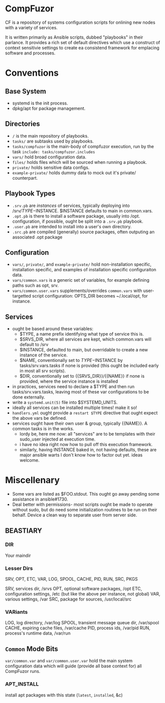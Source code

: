 # CompFuzor #

CF is a repository of systems configuration scripts for onlining new nodes with a variety of services.

It is written primarily as Ansible scripts, dubbed "playbooks" in their parlance. It provides a rich set of default directives which use a construct of context sensitivie settings to create ea consistend framework for emplacing software and processes.

# Conventions #

## Base System ##
+ systemd is the init process.
+ dpkg/apt for package management.

## Directories ##
+ `/` is the main repository of playbooks.
+ `tasks/` are subtasks used by playbooks.
+ `tasks/compfuzor` is the main-body of compfuzor execution, run by the task `include: tasks/compfuzor.includes`
+ `vars/` hold broad configuration data.
+ `files/` holds files which will be sourced when running a playbook.
+ `private/` holds sensitive data configs.
+ `example-private/` holds dummy data to mock out it's private/ counterpart.

## Playbook Types ##
+ `.srv.pb` are _instances_ of services, typically deploying into /srv/$TYPE-$INSTANCE. $INSTANCE defaults to main in common.vars.
+ `.opt.pb` is there to install a software package, usually into /opt. configuration, if possible, ought be split into a `.srv.pb` playbook.
+ `.user.pb` are intended to install into a user's own directory.
+ `.src.pb` are compiled (generally) source packages, often outputing an associated .opt package

## Configuration ##
+ `vars/`, `private/`, and `example-private/` hold non-installation specific, installation specific, and examples of installation specific configuraiton data.
+ `vars/common.vars` is a generic set of variables, for example defining paths such as opt, srv.
+ `vars/common.user.vars` supplements/overrides `common.vars` with user-targetted script configuration: OPTS_DIR becomes ~/.local/opt, for instance.

## Services ##
+ ought be based around these variables:
    + $TYPE, a name prefix identifying what type of service this is.
    + $SRVS_DIR, where all services are kept, which common.vars will default to /srv
    + $INSTANCE, defaulted to main, but overridable to create a new instance of the service.
    + $NAME, conventionally set to $TYPE-$INSTANCE by tasks/srv.vars.tasks if none is provided (this ought be included early in most all srv scripts).
    + $DIR, conventionally set to {{SRVS_DIR}}/{{NAME}} if none is provided, where the service instance is installed
+ in practices, services need to declare a $TYPE and then run tasks/srv.vars.tasks, leaving most of these var configurations to be done externally.
+ write a `systemd.unit(5)` file into $SYSTEMD_UNITS.
+ ideally all services can be installed multiple times! make it so!
+ `handlers.yml` ought provide a `restart $TYPE` directive that ought expect the above vars be defined.
+ services ought have their own user & group, typically {{NAME}}. A common tasks is in the works.
    + lordy be, here me now: all "services" are to be templates with their sudo_user injected at execution time.
    + i have no idea right now how to pull off this execution framework.
    + similarly, having INSTANCE baked in, not having defaults, these are major ansible warts I don't know how to factor out yet. ideas welcome.

# Miscellenary #
+ Some vars are listed as $FOO.stdout. This ought go away pending some assistance in ansible#1730.
+ Deal better with permissions- most scripts ought be made to operate without sudo, but do need some initialization routines to be run on their behalf. Device a clean way to separate user from server side.

## BEASTIARY ##

### DIR

Your maindir

### Lesser Dirs

SRV, OPT, ETC, VAR, LOG, SPOOL, CACHE, PID, RUN, SRC, PKGS

SRV, services dir, /srvs
OPT, optional software packages, /opt
ETC, configuration settings, /etc (but like the above per instance, not global)
VAR, various settings, /var
SRC, package for sources, /usr/local/src

### VARiants

LOG, log directory, /var/log
SPOOL, transient message queue dir, /var/spool
CACHE, expiring cache files, /var/cache
PID, process ids, /var/pid
RUN, process's runtime data, /var/run

## `Common` Mode Bits ##

`var/common.var` and `var/common.user.var` hold the main system configuration data which will guide (provide all base context for) all CompFuzor runs.

### APT_INSTALL

install apt packages with this state (`latest`, `installed`, &c)
